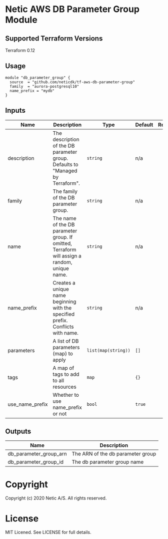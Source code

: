 # Netic AWS DB Parameter Group Module

## Supported Terraform Versions

Terraform 0.12

## Usage

```hcl
module "db_parameter_group" {
  source  = "github.com/neticdk/tf-aws-db-parameter-group"
  family  = "aurora-postgresql10"
  name_prefix = "mydb"
}
```

<!---BEGINNING OF PRE-COMMIT-TERRAFORM DOCS HOOK--->
## Inputs

| Name | Description | Type | Default | Required |
|------|-------------|------|---------|:-----:|
| description | The description of the DB parameter group. Defaults to "Managed by Terraform". | `string` | n/a | yes |
| family | The family of the DB parameter group. | `string` | n/a | yes |
| name | The name of the DB parameter group. If omitted, Terraform will assign a random, unique name. | `string` | n/a | yes |
| name\_prefix | Creates a unique name beginning with the specified prefix. Conflicts with name. | `string` | n/a | yes |
| parameters | A list of DB parameters (map) to apply | `list(map(string))` | `[]` | no |
| tags | A map of tags to add to all resources | `map` | `{}` | no |
| use\_name\_prefix | Whether to use name\_prefix or not | `bool` | `true` | no |

## Outputs

| Name | Description |
|------|-------------|
| db\_parameter\_group\_arn | The ARN of the db parameter group |
| db\_parameter\_group\_id | The db parameter group name |


<!---END OF PRE-COMMIT-TERRAFORM DOCS HOOK--->

# Copyright
Copyright (c) 2020 Netic A/S. All rights reserved.

# License
MIT Licened. See LICENSE for full details.


